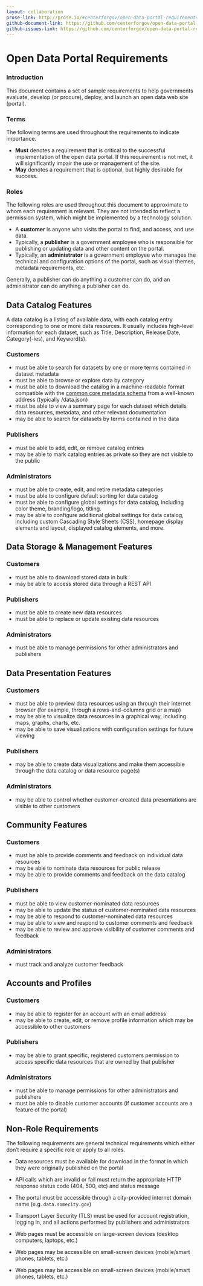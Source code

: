 ```yaml
---
layout: collaboration
prose-link: http://prose.io/#centerforgov/open-data-portal-requirements/edit/master/README.md
github-document-link: https://github.com/centerforgov/open-data-portal-requirements/blob/master/README.md
github-issues-link: https://github.com/centerforgov/open-data-portal-requirements/issues
---
```

# Open Data Portal Requirements

### Introduction
This document contains a set of sample requirements to help governments evaluate, develop (or procure), deploy, and launch an open data web site (portal).

### Terms
The following terms are used throughout the requirements to indicate importance.
* **Must** denotes a requirement that is critical to the successful implementation of the open data portal. If this requirement is not met, it will significantly impair the use or management of the site.
* **May** denotes a requirement that is optional, but highly desirable for success.

### Roles
The following roles are used throughout this document to approximate to whom each requirement is relevant. They are not intended to reflect a permission system, which might be implemented by a technology solution.
* A **customer** is anyone who visits the portal to find, and access, and use data.
* Typically, a **publisher** is a government employee who is responsible for publishing or updating data and other content on the portal.
* Typically, an **administrator** is a government employee who manages the technical and configuration options of the portal, such as visual themes, metadata requirements, etc.

Generally, a publisher can do anything a customer can do, and an administrator can do anything a publisher can do.

## Data Catalog Features
A data catalog is a listing of available data, with each catalog entry corresponding to one or more data resources. It usually includes high-level information for each dataset, such as Title, Description, Release Date, Category(-ies), and Keyword(s).

### Customers
* must be able to search for datasets by one or more terms contained in dataset metadata
* must be able to browse or explore data by category
* must be able to download the catalog in a machine-readable format compatible with the [common core metadata schema](https://project-open-data.cio.gov/v1.1/metadata-resources/) from a well-known address (typically /data.json)
* must be able to view a summary page for each dataset which details data resources, metadata, and other relevant documentation
* may be able to search for datasets by terms contained in the data

### Publishers
* must be able to add, edit, or remove catalog entries
* may be able to mark catalog entries as private so they are not visible to the public

### Administrators
* must be able to create, edit, and retire metadata categories
* must be able to configure default sorting for data catalog
* must be able to configure global settings for data catalog, including color theme, branding/logo, titling.
* may be able to configure additional global settings for data catalog, including custom Cascading Style Sheets (CSS), homepage display elements and layout, displayed catalog elements, and more.

## Data Storage & Management Features

### Customers
* must be able to download stored data in bulk
* may be able to access stored data through a REST API

### Publishers
* must be able to create new data resources
* must be able to replace or update existing data resources

### Administrators
* must be able to manage permissions for other administrators and publishers

## Data Presentation Features

### Customers
* must be able to preview data resources using an through their internet browser (for example, through a rows-and-columns grid or a map)
* may be able to visualize data resources in a graphical way, including maps, graphs, charts, etc.
* may be able to save visualizations with configuration settings for future viewing

### Publishers
* may be able to create data visualizations and make them accessible through the data catalog or data resource page(s)

### Administrators
* may be able to control whether customer-created data presentations are visible to other customers

## Community Features

### Customers
* must be able to provide comments and feedback on individual data resources
* may be able to nominate data resources for public release
* may be able to provide comments and feedback on the data catalog

### Publishers
* must be able to view customer-nominated data resources
* may be able to update the status of customer-nominated data resources
* may be able to respond to customer-nominated data resources
* may be able to view and respond to customer comments and feedback
* may be able to review and approve visibility of customer comments and feedback

### Administrators
* must track and analyze customer feedback

## Accounts and Profiles

### Customers
* may be able to register for an account with an email address
* may be able to create, edit, or remove profile information which may be accessible to other customers

### Publishers
* may be able to grant specific, registered customers permission to access specific data resources that are owned by that publisher

### Administrators
* must be able to manage permissions for other administrators and publishers
* must be able to disable customer accounts (if customer accounts are a feature of the portal)

## Non-Role Requirements
The following requirements are general technical requirements which either don’t require a specific role or apply to all roles.
* Data resources must be available for download in the format in which they were originally published on the portal
* API calls which are invalid or fail must return the appropriate HTTP response status code (404, 500, etc) and status message
* The portal must be accessible through a city-provided internet domain name (e.g. `data.somecity.gov`)
* Transport Layer Security (TLS) must be used for account registration, logging in, and all actions performed by publishers and administrators
* Web pages must be accessible on large-screen devices (desktop computers, laptops, etc.)
* Web pages may be accessible on small-screen devices (mobile/smart phones, tablets, etc.)

* Web pages may be accessible on small-screen devices (mobile/smart phones, tablets, etc.)
